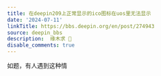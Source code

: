 ```yaml
---
title: 在deepin209上正常显示的ico图标在uos里无法显示
date: '2024-07-11'
linkTitle: https://bbs.deepin.org/en/post/274943
source: deepin_bbs
description:  缘木求  
disable_comments: true
---
```

如题，有人遇到这种情
